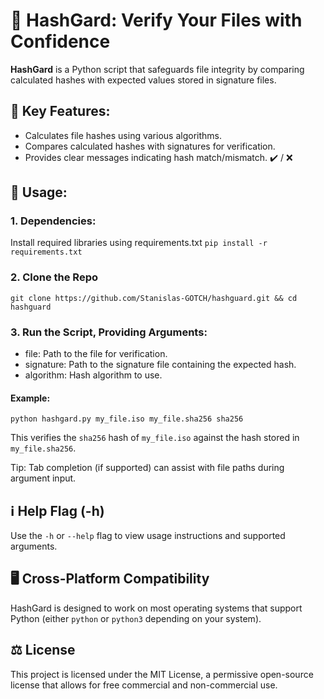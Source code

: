 # 🔐 HashGard: Verify Your Files with Confidence
**HashGard** is a Python script that safeguards file integrity by comparing calculated hashes with expected values stored in signature files.

## 🎯 Key Features:
- Calculates file hashes using various algorithms.
- Compares calculated hashes with signatures for verification.
- Provides clear messages indicating hash match/mismatch. ✔️  / ❌

## 🔧 Usage:

### 1. Dependencies:
Install required libraries using requirements.txt
`pip install -r requirements.txt`

### 2. Clone the Repo
`git clone https://github.com/Stanislas-GOTCH/hashguard.git && cd hashguard`

### 3. Run the Script, Providing Arguments:
- file: Path to the file for verification.
- signature: Path to the signature file containing the expected hash.
- algorithm: Hash algorithm to use.

#### Example:
`python hashgard.py my_file.iso my_file.sha256 sha256`

This verifies the `sha256` hash of `my_file.iso` against the hash stored in `my_file.sha256`.

Tip: Tab completion (if supported) can assist with file paths during argument input.


## ℹ️  Help Flag (-h)
Use the `-h` or `--help` flag to view usage instructions and supported arguments.

## 🖥️  Cross-Platform Compatibility
HashGard is designed to work on most operating systems that support Python (either `python` or `python3` depending on your system).

## ⚖️  License
This project is licensed under the MIT License, a permissive open-source license that allows for free commercial and non-commercial use.
